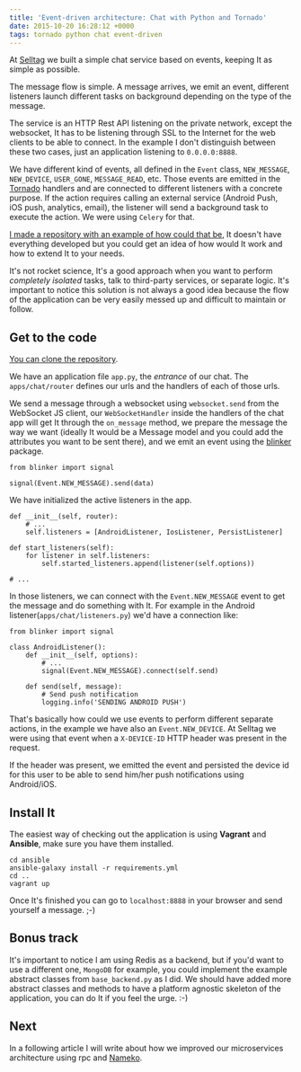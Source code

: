 ```yaml
---
title: 'Event-driven architecture: Chat with Python and Tornado'
date: 2015-10-20 16:28:12 +0000
tags: tornado python chat event-driven
---
```

At [Selltag][selltag_project] we built a simple chat service based on events, keeping It as simple as possible.

The message flow is simple. A message arrives, we emit an event, different listeners launch different tasks on background depending on the type of the message.

The service is an HTTP Rest API listening on the private network, except the websocket, It has to be listening through SSL to the Internet for the web clients to be able to connect. In the example I don't distinguish between these two cases, just an application listening to `0.0.0.0:8888`.

We have different kind of events, all defined in the `Event` class, `NEW_MESSAGE`, `NEW_DEVICE`, `USER_GONE`, `MESSAGE_READ`, etc. Those events are emitted in the [Tornado][tornado] handlers and are connected to different listeners with a concrete purpose. If the action requires calling an external service (Android Push, iOS push, analytics, email), the listener will send a background task to execute the action. We were using `Celery` for that.

[I made a repository with an example of how could that be][repo], It doesn't have everything developed but you could get an idea of how would It work and how to extend It to your needs.

It's not rocket science, It's a good approach when you want to perform *completely isolated* tasks, talk to third-party services, or separate logic. It's important to notice this solution is not always a good idea because the flow of the application can be very easily messed up and difficult to maintain or follow.

## Get to the code

[You can clone the repository][repo].

We have an application file `app.py`, the *entrance* of our chat. The `apps/chat/router` defines our urls and the handlers of each of those urls.

We send a message through a websocket using `websocket.send` from the WebSocket JS client, our `WebSocketHandler` inside the handlers of the chat app will get It through the `on_message` method, we prepare the message the way we want (ideally It would be a Message model and you could add the attributes you want to be sent there), and we emit an event using the [blinker][blinker] package.

<pre><code class="language-python">from blinker import signal

signal(Event.NEW_MESSAGE).send(data)
</code></pre>

We have initialized the active listeners in the app.

<pre><code class="language-python">def __init__(self, router):
    # ...
    self.listeners = [AndroidListener, IosListener, PersistListener]

def start_listeners(self):
    for listener in self.listeners:
        self.started_listeners.append(listener(self.options))

# ...
</code></pre>

In those listeners, we can connect with the `Event.NEW_MESSAGE` event to get the message and do something with It. For example in the Android listener(`apps/chat/listeners.py`) we'd have a connection like:

<pre><code class="language-python">from blinker import signal

class AndroidListener():
    def __init__(self, options):
        # ...
        signal(Event.NEW_MESSAGE).connect(self.send)

    def send(self, message):
        # Send push notification
        logging.info('SENDING ANDROID PUSH')
</code></pre>

That's basically how could we use events to perform different separate actions, in the example we have also an `Event.NEW_DEVICE`. At Selltag we were using that event when a `X-DEVICE-ID` HTTP header was present in the request.

If the header was present, we emitted the event and persisted the device id for this user to be able to send him/her push notifications using Android/iOS.

## Install It

The easiest way of checking out the application is using **Vagrant** and **Ansible**, make sure you have them installed.

<pre><code class="language-bash">cd ansible
ansible-galaxy install -r requirements.yml
cd ..
vagrant up
</code></pre>

Once It's finished you can go to `localhost:8888` in your browser and send yourself a message. ;-)

## Bonus track

It's important to notice I am using Redis as a backend, but if you'd want to use a different one, `MongoDB` for example, you could implement the example abstract classes from `base_backend.py` as I did. We should have added more abstract classes and methods to have a platform agnostic skeleton of the application, you can do It if you feel the urge. :-)

## Next

In a following article I will write about how we improved our microservices architecture using rpc and [Nameko][nameko].

[selltag_project]: http://javaguirre.net/2015/01/01/selltag-2/
[nameko]: https://github.com/onefinestay/nameko
[repo]: https://github.com/javaguirre/event-driven-chat-tornado-example
[blinker]: https://pypi.python.org/pypi/blinker
[tornado]: http://www.tornadoweb.org/en/stable/
